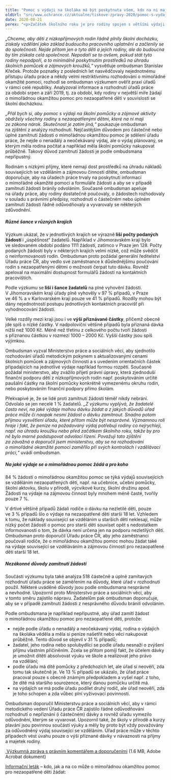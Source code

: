 ```yaml
---
title: "Pomoc s výdaji na školáka má být poskytnuta všem, kdo na ni mají ze zákona nárok"
oldUrl: "src/www.ochrance.cz/aktualne/tiskove-zpravy-2020/pomoc-s-vydaji-na-skolaka-ma-byt-poskytnuta-vsem-kdo-na-ni-maji-ze-zakona-narok"
date: 2020-08-21
perex: "<p>Začátek školního roku je pro rodiny spojen s většími výdaji. Pořídit školákovi potřebné vybavení a školní pomůcky vyjde na několik tisíc korun, k nimž je třeba připočítat ještě náklady na školní obědy a zájmové kroužky. Zvlášť pro rodiny s nízkými příjmy či nemajetné je nemožné vlastními silami zajistit dítěti vše potřebné. Stát sice pro tyto situace počítá s dávkou mimořádné okamžité pomoci na úhradu odůvodněných nákladů souvisejících se vzděláním a zájmovou činností nezaopatřeného dítěte, ale výzkum ombudsmana ukázal, že se informovanost rodin a jejich šance tuto dávku na školáka získat v jednotlivých krajích výrazně liší.</p>"
---
```


<!-- imported from the old website -->

<p><i>„Chceme, aby děti z nízkopříjmových rodin řádně plnily školní docházku, získaly vzdělání jako základ budoucího pracovního uplatnění a začlenily se do společnosti. Nejde přitom jen o tyto děti a jejich rodiny, ale do budoucna by tím získala celá společnost. Nepodaří se to ovšem, pokud stát tyto rodiny nepodpoří, a to minimálně poskytnutím prostředků na úhradu školních pomůcek a zájmových kroužků,“</i> vysvětluje ombudsman Stanislav Křeček. Protože poznatky z posledních let nasvědčovaly nejednotnému přístupu úřadu práce a někdy velmi restriktivnímu rozhodování o mimořádné okamžité pomoci, rozhodl se ombudsman výzkumem ověřit praxi úřadů v rámci celé republiky. Analyzoval informace a rozhodnutí úřadů práce za období srpen a září 2019, tj. za období, kdy rodiny v největší míře žádají o mimořádnou okamžitou pomoc pro nezaopatřené děti v souvislosti se školní docházkou.</p> <p><i>„Přál bych si, aby pomoc s výdaji na školní pomůcky a zájmové aktivity obdržely všechny rodiny s nezaopatřenými dětmi, které na ni mají ze zákona nárok. Skutečnost je zatím jiná,“</i> poukazuje ombudsman na zjištění z analýzy rozhodnutí. Nejčastějším důvodem pro částečné nebo úplné zamítnutí žádosti o mimořádnou okamžitou pomoc je sdělení úřadu práce, že nejde o nenadálý a neočekávaný výdaj, ale o výdaj plánovaný, se kterým měla rodina počítat a například měla školní pomůcky nakupovat průběžně. Takový důvod zamítnutí žádosti je podle ombudsmana nepřípustný. </p> <p>Rodinám s nízkými příjmy, které nemají dost prostředků na úhradu nákladů souvisejících se vzděláním a zájmovou činností dítěte, ombudsman doporučuje, aby na úřadech práce trvaly na poskytnutí informací o mimořádné okamžité pomoci a formuláře žádosti a aby se v případě zamítnutí žádosti bránily odvoláním. Současně ombudsman apeluje na úřady práce, aby rodiny dostatečně poučovaly, o žádostech rozhodovaly v souladu s právními předpisy, rozhodnutí o částečném nebo úplném zamítnutí žádosti řádně odůvodňovaly a vyvarovaly se některých zdůvodnění.</p> <h5>Různé šance v různých krajích</h5> <p>Výzkum ukázal, že v jednotlivých krajích se výrazně<b> liší počty podaných žádostí </b>i „úspěšnost“ žadatelů. Například v Jihomoravském kraji bylo ve sledovaném období podáno 1111 žádostí, zatímco v Praze jen 128. Počty podaných žádostí byly v některých krajích velmi nízké, což může svědčit o neinformovanosti rodin. Ombudsman proto požádal generální ředitelství Úřadu práce ČR, aby vedlo své zaměstnance k důslednějšímu poučování rodin s nezaopatřenými dětmi o možnosti čerpat tuto dávku. Rovněž apeloval na maximální dostupnost formulářů žádostí na kontaktních pracovištích. </p> <p>Podle výzkumu se<b> liší i šance žadatelů</b> na plné vyhovění žádosti. V Jihomoravském kraji úřady plně vyhověly v 97 % případů, v Praze ve 46 % a v Karlovarském kraji pouze ve 41 % případů. Rozdíly mohou být dány nejednotností postupu jednotlivých kontaktních pracovišť při vyhodnocování žádostí. </p> <p>Velké rozdíly mezi kraji jsou i ve <b>výši přiznávané částky</b>, přičemž obecně jde spíš o nízké částky. V nadpoloviční většině případů byla přiznaná dávka nižší než 1000 Kč. Méně než třetinu z celkového počtu tvoří žádosti s přiznanou částkou v rozmezí 1000 &ndash; 2000 Kč. Vyšší částky jsou spíš výjimkou. </p> <p>Ombudsman vyzval Ministerstvo práce a sociálních věcí, aby sjednotilo rozhodování úřadů metodickým pokynem s aktualizovanými cenami školních pomůcek a zájmových činností a s uvedením orientačních částek připadajících na jednotlivé výdaje například formou rozpětí. Současně požádal ministerstvo, aby zvážilo přijetí právní úpravy, která zjednoduší finanční podporu dětí z nízkopříjmových rodin např. poskytováním určité paušální částky na školní pomůcky konkrétně vymezenému okruhu rodin, nebo poskytováním finanční podpory přímo školám.</p> <p>Překvapivé je, že se lidé proti zamítnutí žádosti téměř nikdy nebrání. Odvolalo se jen necelé 1 % žadatelů. <i>„Z výzkumu vyplývá, že žadatelé často neví, na jaké výdaje mohou dávku žádat a z jakých důvodů úřad práce může či naopak nesmí žádost o dávku zamítnout. Snadno potom přijmou vysvětlení úřadu, které přitom může být nesprávné. Významnou roli hraje i fakt, že peníze na požadovaný výdaj potřebují rodiny co nejrychleji, např. na úhradu kroužku nebo před začátkem školního roku, takže by pro ně bylo marné podstupovat odvolací řízení. Považuji tato zjištění za závažná a doporučil jsem ministerstvu, aby se na rozhodování o mimořádné okamžité pomoci zaměřilo při svých kontrolách i vzdělávací práci,“</i> uvádí ombudsman.</p> <h5>Na jaké výdaje se o mimořádnou pomoc žádá a pro koho </h5> <p>84 % žádostí o mimořádnou okamžitou pomoc se týká výdajů souvisejících se vzděláním nezaopatřených dětí, např. na učebnice, učební pomůcky, školní aktovku, školu v přírodě, výcvikové kurzy, školní družinu apod. Žádosti na výdaje na zájmovou činnost byly mnohem méně časté, tvořily pouze 7 %. </p> <p>V drtivé většině případů žádali rodiče o dávku na nezletilé děti, pouze ve 3 % případů šlo o výdaje na nezaopatřené děti starší 18 let. Vzhledem k tomu, že náklady související se vzděláním u starších dětí neklesají, může nízký počet žádostí o pomoc pro starší děti souviset opět s nedostatkem informovanosti o tom, že dávka není určena jen na podporu nezletilých dětí. Ombudsman proto doporučil Úřadu práce ČR, aby jeho zaměstnanci poučovali rodiče, že o mimořádnou okamžitou pomoc mohou žádat také na výdaje související se vzděláváním a zájmovou činností pro nezaopatřené děti starší 18 let.</p> <h5>Nezákonné důvody zamítnutí žádosti</h5> <p>Součástí výzkumu byla také analýza 518 částečně a úplně zamítavých rozhodnutí úřadu práce se zaměřením na důvody, které úřad v rozhodnutí použil. Některé uváděné důvody jsou podle ombudsmana nesprávné a nevhodné. Upozornil proto Ministerstvo práce a sociálních věcí, aby v tomto směru zajistilo nápravu. Žadatelům pak ombudsman doporučuje, aby se v případě zamítnutí žádosti z nesprávného důvodu bránili odvoláním.</p> <p>Podle ombudsmana je například nepřípustné, aby úřad zamítl žádost o mimořádnou okamžitou pomoc pro nezaopatřené děti, protože:</p><ul><li>nejde podle úřadu o nenadálý a neočekávaný výdaj, rodina o výdajích na školáka věděla a měla si peníze našetřit nebo věci nakupovat průběžně. Tento důvod se objevil v 31 % případů;</li><li>žadatel, jeho rodina nebo spolubydlící se podle úřadu nesnaží o zvýšení příjmu vlastním přičiněním. Zcela se přitom pomíjí fakt, že účelem dávky je umožnit dítěti absolvovat výuku ve škole a realizovat jeho právo na vzdělání;</li><li>podle úřadu má dítě pomůcky z předchozích let, ale úřad si neověří, zda tomu tak skutečně je. Ve 13 % případů se ukázalo, že úřad práce pracoval pouze s obecně známým předpokladem a vyšel např. z toho, že dítě má staršího sourozence, který danou pomůcku určitě má.</li><li>na výdajích se má podle úřadu podílet druhý rodič, ale úřad neověří, zda je toho schopen a zda vůbec plní vyživovací povinnosti.</li></ul> <p>Ombudsman doporučil Ministerstvu práce a sociálních věcí, aby v rámci metodického vedení Úřadu práce ČR zajistilo řádné odůvodňování rozhodnutí o nepřiznání (i částečném) dávky a rovněž úřadu vymezilo odůvodnění, kterým se vyvarovat. Upozornil také, že školy v přírodě a kurzy plavání jsou povinnou součástí výuky a měly by proto být vždy považovány za odůvodněný výdaj související se vzděláním. Úřad práce může v těchto případech vést úvahu pouze o výši přiznané dávky v návaznosti na příjmy a majetek rodiny.</p> <p></p> <p><a title="Otevření do nového okna" href="https://www.ochrance.cz/fileadmin/user_upload/VOP/Tiskove_zpravy_prilohy/SZD_25-2020-doporuceni_MOP.pdf" target="_blank"><img alt="" src="https://www.ochrance.cz/typo3/ext/od_linkdesc/icons/pdf.gif" class="od_linkdesc_icon" /> Výzkumná zpráva s právním komentářem a doporučeními</a> (1.6 MB, Adobe Acrobat dokument)</p> <p><a href="https://www.ochrance.cz/fileadmin/user_upload/Letaky/MOP-pro-deti.pdf" target="_blank">Informační leták</a> – kdo, jak a na co může o mimořádnou okamžitou pomoc pro nezaopatřené děti žádat: </p>
